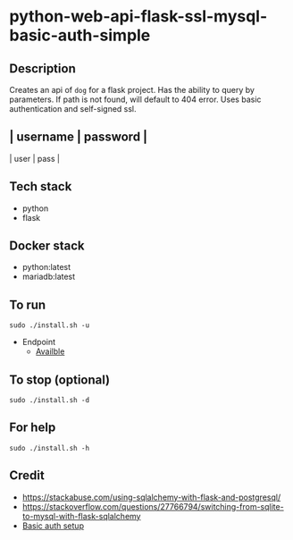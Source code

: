 # python-web-api-flask-ssl-mysql-basic-auth-simple

## Description
Creates an api of `dog` for a flask project.
Has the ability to query by parameters.
If path is not found, will default to 404 error.
Uses basic authentication and self-signed ssl.

| username | password |
-----------------------
| user | pass |

## Tech stack
- python
- flask

## Docker stack
- python:latest
- mariadb:latest

## To run
`sudo ./install.sh -u`
- Endpoint
  - [Availble](https://localhost/dog)

## To stop (optional)
`sudo ./install.sh -d`

## For help
`sudo ./install.sh -h`

## Credit
- https://stackabuse.com/using-sqlalchemy-with-flask-and-postgresql/
- https://stackoverflow.com/questions/27766794/switching-from-sqlite-to-mysql-with-flask-sqlalchemy
- [Basic auth setup](https://medium.com/tek-society/how-to-secure-your-python-flask-routes-with-basic-auth-in-5-minutes-6e3cea1448a4)
